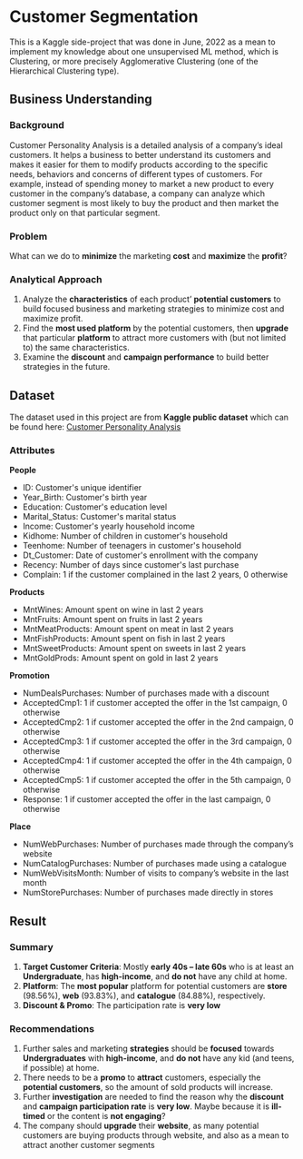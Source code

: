 # Customer Segmentation
This is a Kaggle side-project that was done in June, 2022 as a mean to implement my knowledge about one
unsupervised ML method, which is Clustering, or more precisely Agglomerative Clustering (one of the Hierarchical Clustering type).

## Business Understanding
### Background
Customer Personality Analysis is a detailed analysis of a company’s ideal customers. It helps a business 
to better understand its customers and makes it easier for them to modify products according to the specific 
needs, behaviors and concerns of different types of customers. For example, instead of spending money to 
market a new product to every customer in the company’s database, a company can analyze which customer 
segment is most likely to buy the product and then market the product only on that particular segment.

### Problem
What can we do to **minimize** the marketing **cost** and **maximize** the **profit**?

### Analytical Approach
1. Analyze the **characteristics** of each product’ **potential customers** to build focused business and 
marketing strategies to minimize cost and maximize profit.
2. Find the **most used platform** by the potential customers, then **upgrade** that particular **platform** to attract 
more customers with (but not limited to) the same characteristics.
3. Examine the **discount** and **campaign performance** to build better strategies in the future.

## Dataset
The dataset used in this project are from **Kaggle public dataset** which can be found here: [Customer Personality Analysis](https://www.kaggle.com/datasets/imakash3011/customer-personality-analysis)

### Attributes
**People**
*   ID: Customer's unique identifier
*   Year_Birth: Customer's birth year
*   Education: Customer's education level
*   Marital_Status: Customer's marital status
*   Income: Customer's yearly household income
*   Kidhome: Number of children in customer's household
*   Teenhome: Number of teenagers in customer's household
*   Dt_Customer: Date of customer's enrollment with the company
*   Recency: Number of days since customer's last purchase
*   Complain: 1 if the customer complained in the last 2 years, 0 otherwise

**Products**
*   MntWines: Amount spent on wine in last 2 years
*   MntFruits: Amount spent on fruits in last 2 years
*   MntMeatProducts: Amount spent on meat in last 2 years
*   MntFishProducts: Amount spent on fish in last 2 years
*   MntSweetProducts: Amount spent on sweets in last 2 years
*   MntGoldProds: Amount spent on gold in last 2 years

**Promotion**
*   NumDealsPurchases: Number of purchases made with a discount
*   AcceptedCmp1: 1 if customer accepted the offer in the 1st campaign, 0 otherwise
*   AcceptedCmp2: 1 if customer accepted the offer in the 2nd campaign, 0 otherwise
*   AcceptedCmp3: 1 if customer accepted the offer in the 3rd campaign, 0 otherwise
*   AcceptedCmp4: 1 if customer accepted the offer in the 4th campaign, 0 otherwise
*   AcceptedCmp5: 1 if customer accepted the offer in the 5th campaign, 0 otherwise
*   Response: 1 if customer accepted the offer in the last campaign, 0 otherwise

**Place**
*   NumWebPurchases: Number of purchases made through the company’s website
*   NumCatalogPurchases: Number of purchases made using a catalogue
*   NumWebVisitsMonth: Number of visits to company’s website in the last month
*   NumStorePurchases: Number of purchases made directly in stores

## Result
### Summary
1. **Target Customer Criteria**: Mostly **early 40s – late 60s** who is at least an 
**Undergraduate**, has **high-income**, and **do not** have any child at home.
2. **Platform**: The **most popular** platform for potential customers are **store** 
(98.56%), **web** (93.83%), and **catalogue** (84.88%), respectively.
3. **Discount & Promo**: The participation rate is **very low**

### Recommendations
1. Further sales and marketing **strategies** should be **focused** towards **Undergraduates** with **high-income**, and 
**do not** have any kid (and teens, if possible) at home.
3. There needs to be a **promo** to **attract** customers, especially the **potential customers**, so the amount 
of sold products will increase. 
3. Further **investigation** are needed to find the reason why the **discount** and **campaign participation 
rate** is **very low**. Maybe because it is **ill-timed** or the content is **not engaging**?
4. The company should **upgrade** their **website**, as many potential customers are buying products 
through website, and also as a mean to attract another customer segments
